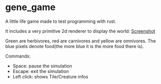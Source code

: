 # gene_game
A little life game made to test programming with rust.

It includes a very primitive 2d renderer to display the world:
[Screenshot](https://imgur.com/a/swR1eto)

Green are herbivores, red are carnivores and yellow are omnivores.
The blue pixels denote food(the more blue it is the more food there is).

Commands:
 - Space: pause the simulation
 - Escape: exit the simulation
 - Left click: shows Tile/Creature infos
